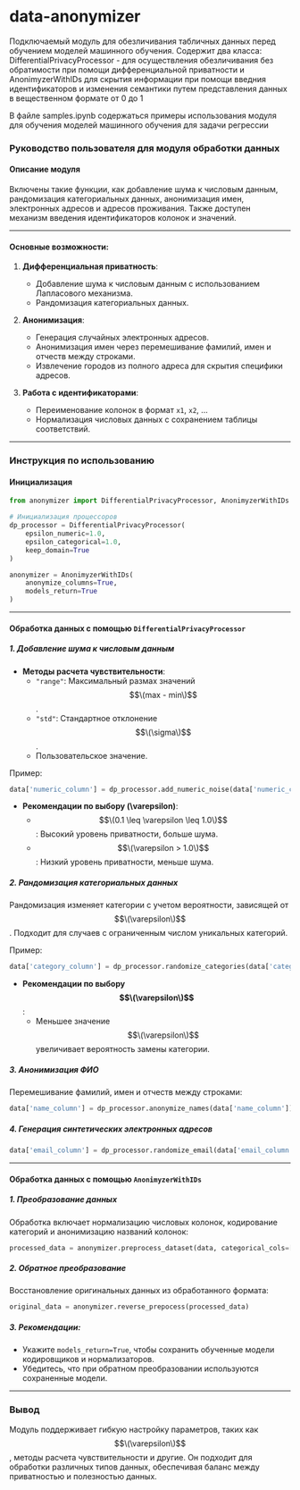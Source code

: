# data-anonymizer
Подключаемый модуль для обезличивания табличных данных перед обучением моделей машинного обучения.
Содержит два класса: DifferentialPrivacyProcessor - для осуществления обезличивания без обратимости при помощи дифференциальной приватности
и AnonimyzerWithIDs для скрытия информации при помощи введния идентификаторов и изменения семантики путем представления данных в вещественном формате от 0 до 1 

В файле samples.ipynb содержаться примеры использования модуля для обучения моделей машинного обучения для задачи регрессии

### Руководство пользователя для модуля обработки данных

#### Описание модуля
Включены такие функции, как добавление шума к числовым данным, рандомизация категориальных данных, анонимизация имен, электронных адресов и адресов проживания. Также доступен механизм введения идентификаторов колонок и значений.

---

#### Основные возможности:
1. **Дифференциальная приватность**:
   - Добавление шума к числовым данным с использованием Лапласового механизма.
   - Рандомизация категориальных данных.
   
2. **Анонимизация**:
   - Генерация случайных электронных адресов.
   - Анонимизация имен через перемешивание фамилий, имен и отчеств между строками.
   - Извлечение городов из полного адреса для скрытия специфики адресов.

3. **Работа с идентификаторами**:
   - Переименование колонок в формат `x1`, `x2`, ...
   - Нормализация числовых данных с сохранением таблицы соответствий.

---

### Инструкция по использованию

#### Инициализация

```python
from anonymizer import DifferentialPrivacyProcessor, AnonimyzerWithIDs

# Инициализация процессоров
dp_processor = DifferentialPrivacyProcessor(
    epsilon_numeric=1.0, 
    epsilon_categorical=1.0, 
    keep_domain=True
)

anonymizer = AnonimyzerWithIDs(
    anonymize_columns=True,
    models_return=True
)
```

---

#### Обработка данных с помощью `DifferentialPrivacyProcessor`

##### 1. **Добавление шума к числовым данным**

- **Методы расчета чувствительности**:
  - `"range"`: Максимальный размах значений $$\(max - min\)$$.
  - `"std"`: Стандартное отклонение $$\(\sigma\)$$.
  - Пользовательское значение.

Пример:
```python
data['numeric_column'] = dp_processor.add_numeric_noise(data['numeric_column'], method="range")
```

- **Рекомендации по выбору \(\varepsilon\)**:
  - $$\(0.1 \leq \varepsilon \leq 1.0\)$$: Высокий уровень приватности, больше шума.
  - $$\(\varepsilon > 1.0\)$$: Низкий уровень приватности, меньше шума.

##### 2. **Рандомизация категориальных данных**

Рандомизация изменяет категории с учетом вероятности, зависящей от $$\(\varepsilon\)$$. Подходит для случаев с ограниченным числом уникальных категорий.

Пример:
```python
data['category_column'] = dp_processor.randomize_categories(data['category_column'])
```

- **Рекомендации по выбору $$\(\varepsilon\)$$**:
  - Меньшее значение $$\(\varepsilon\)$$ увеличивает вероятность замены категории.

##### 3. **Анонимизация ФИО**

Перемешивание фамилий, имен и отчеств между строками:

```python
data['name_column'] = dp_processor.anonymize_names(data['name_column'])
```

##### 4. **Генерация синтетических электронных адресов**

```python
data['email_column'] = dp_processor.randomize_email(data['email_column'])
```

---

#### Обработка данных с помощью `AnonimyzerWithIDs`

##### 1. **Преобразование данных**

Обработка включает нормализацию числовых колонок, кодирование категорий и анонимизацию названий колонок:

```python
processed_data = anonymizer.preprocess_dataset(data, categorical_cols=['col1'], numeric_cols=['col2'])
```

##### 2. **Обратное преобразование**

Восстановление оригинальных данных из обработанного формата:
```python
original_data = anonymizer.reverse_prepocess(processed_data)
```

##### 3. **Рекомендации**:
- Укажите `models_return=True`, чтобы сохранить обученные модели кодировщиков и нормализаторов.
- Убедитесь, что при обратном преобразовании используются сохраненные модели.

---

### Вывод

Модуль поддерживает гибкую настройку параметров, таких как $$\(\varepsilon\)$$, методы расчета чувствительности и другие. Он подходит для обработки различных типов данных, обеспечивая баланс между приватностью и полезностью данных.
